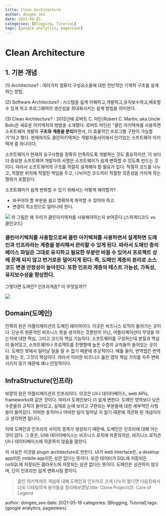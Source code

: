 ```yaml
---
title: Clean Architecture
author: dongee_seo
date: 2021-06-05
categories: [Blogging, Tutorial]
tags: [google analytics, pageviews]
---
```


# Clean Architecture

## 1. 기본 개념

(1) Architecture?
: 여러가지 컴퓨터 구성요소들에 대한 전반적인 기계적 구조를 설계하는 방법.

(2) Software Architecture?
: 시스템을 쉽게 이해하고,개발하고,유지보수하고,배포할 수 있게 하고 프로그래머의 생산성을 최대화시키는 설계 방법을 의미한다.

(3) Clean Architecture?
: 2012년에 로버트 C. 마틴(Robert C. Martin; aka.Uncle Bob)은 새로운 아키텍처의 방법을 소개했다. 로버트 마틴은 "클린 아키텍쳐를 사용하면 소프트웨어 개발의 **구조와 계층을 분리**하면서, 더 효율적인 프로그램 구현이 가능할거"라고 했다.
현재까지도 클린아키텍쳐는 개발자들사이에서 인기있는 소프트웨어 아키텍쳐 중 하나이다.

소프트웨어가 현재의 요구사항을 정확히 만족하도록 개발하는 것도 중요하지만, 이 보다 더 중요한 소프트웨어 개발자의 사명은 소프트웨어가 쉽게 변화할 수 있도록 만드는 것이다. 따라서 소프트웨어의 구조를 적절히 설계해야 할 필요가 있다.
적절히 코드를 나누고, 적절한 위치에 적절한 책임을 두고, 나뉘어진 코드끼리 적절한 의존성을 가지게 하는 행위가 포함된다.

소프트웨어가 쉽게 변화할 수 있기 위해서는 어떻게 해야할까?

- 바꾸어야 할 부분을 쉽고 명확하게 파악할 수 있어야 하고
- 변경이 최소한으로 일어나야 한다.

![](https://velog.velcdn.com/images/seod0209/post/347a1110-1bd1-42f3-9263-131286513265/image.png)
위 그림은 왜 우리가 클린아키텍처를 사용해야하는지 보여준다.(스파게티코드 vs. 클린코드)

### 클린아키텍처를 사용함으로써 클린 아키텍쳐를 사용하면서 설계하면 도메인과 인프라라는 계층을 분리해서 관리할 수 있게 된다. 따라서 도메인 층의 베이스 파일은 그대로 유지하고 필요한 부분만 바꿀 수 있어서 프로젝트 상에 문제 되지 않고 번거로운 덜어지게 된다. 즉, 도메인 계층의 분리로 소스코드 변경 안정성이 높아진다. 또한 인프라 계층의 테스트 가능성, 가독성, 유지보수성을 향상한다.

그렇다면 도메인? 인프라계층? 이 무엇일까??

![](https://velog.velcdn.com/images%2Fseod0209%2Fpost%2F63d0f35f-9689-402b-9532-e0a5435b0e61%2Fimage.png)

## Domain(도메인)

안쪽의 원은 어플리케이션의 도메인 레이어이다. 이곳은 비즈니스 로직이 들어가는 곳이다. 단순히 원론적인 비즈니스 뜻을 생각하는 것뿐만이 아닌, 어플리케이션이 무엇을 하는지에 대한 핵심, 그리고 코드의 핵심 기능이다. 소프트웨어를 구성하는데 본질과 핵심이 들어있고, 소프트웨어나 프로젝트를 진행할때 높은 수준의 규칙들이 들어있는 곳이다. 도메인 밖에서 일어날 일을 알 수 없기 때문에 추상적이다.
예를 들어, 번역앱은 번역을 하는 것, 그것이 핵심이다. 따라서 이러한 비즈니스 룰은 앱의 핵심 가치를 자주 변화시키지 않기 때문에 꽤나 안정적이다.

## InfraStructure(인프라)

바깥의 원은 어플리케이션의 인프라이다. 이것은 UI나 데이터베이스, web APIs, frameworks와 같은 것이다. 따라서 도메인보다 더 쉽게 변한다.
도메인 영역보다 낮은 수준들의 규칙이 들어있고, 실제로 눈에 보이고 구현되는 부분들에 대한 세부적인 사항들이 들어있다. 어떠한 동작이나 어떠한 일이 일어날 지 알기 때문에 객관화 된 개념이라고 생각하면 됩니다.

이때 도메인과 인프라의 사이의 경계가 생성되기 때문에, 도메인은 인프라에 대해 아는 것이 없다.
그 뜻은, UI와 데이터베이스는 비즈니스 로직에 의존하지만, 비즈니스 로직은 UI나 데이터베이스에 의존하지 않음을 말한다.

이 사실은 이것을 plugin architecture로 만든다. UI가 web interface든, a desktop app이든 mobile app이든 상관 없다는 뜻이다. 또한 데이터가 SQL에 저장되든 noSQL에 저장되든 클라우드에 저장되는 상관 없다는 뜻이다. 도메인은 상관하지 않으며, 단지 인프라만 쉽게 변화시킬 뿐이다.

> 클린 아키텍쳐의 개념에 대해 도메인과 인프라로 크게 나누어 봤다면 다음장에서 더욱 디테일하게 용어들을 정리해보겠당.title: Clone Project(2): Care of Legend

author: dongee_seo
date: 2021-05-19
categories: [Blogging, Tutorial]
tags: [google analytics, pageviews]
